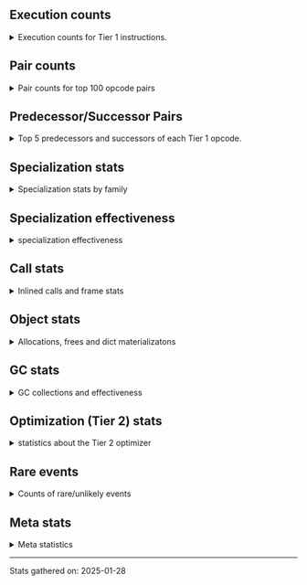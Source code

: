## Execution counts

<details>
<summary> Execution counts for Tier 1 instructions. </summary>


The "miss ratio" column shows the percentage of times the instruction
executed that it deoptimized. When this happens, the base unspecialized
instruction is not counted.

<table>
<thead>
<tr>
<th align="left">Name</th>
<th align="right">Base Count</th>
<th align="right">Head Count</th>
<th align="right">Change</th>
</tr>
</thead>
<tbody>
<tr>
<td align="left">LOAD_FAST</td>
<td align="right">180,885,532</td>
<td align="right">180,885,532</td>
<td align="right">0.0%</td>
</tr>
<tr>
<td align="left">LOAD_ATTR_INSTANCE_VALUE</td>
<td align="right">87,766,122</td>
<td align="right">87,766,122</td>
<td align="right">0.0%</td>
</tr>
<tr>
<td align="left">LOAD_CONST_IMMORTAL</td>
<td align="right">52,460,322</td>
<td align="right">52,460,322</td>
<td align="right">0.0%</td>
</tr>
<tr>
<td align="left">POP_JUMP_IF_FALSE</td>
<td align="right">51,849,291</td>
<td align="right">51,849,291</td>
<td align="right">0.0%</td>
</tr>
<tr>
<td align="left">STORE_FAST</td>
<td align="right">44,158,860</td>
<td align="right">44,158,860</td>
<td align="right">0.0%</td>
</tr>
<tr>
<td align="left">RESUME_CHECK</td>
<td align="right">23,872,048</td>
<td align="right">23,872,048</td>
<td align="right">0.0%</td>
</tr>
<tr>
<td align="left">RETURN_VALUE</td>
<td align="right">23,129,647</td>
<td align="right">23,129,647</td>
<td align="right">0.0%</td>
</tr>
<tr>
<td align="left">POP_JUMP_IF_TRUE</td>
<td align="right">16,706,969</td>
<td align="right">16,706,969</td>
<td align="right">0.0%</td>
</tr>
<tr>
<td align="left">BINARY_SUBSCR_DICT</td>
<td align="right">15,899,615</td>
<td align="right">15,899,615</td>
<td align="right">0.0%</td>
</tr>
<tr>
<td align="left">COMPARE_OP_INT</td>
<td align="right">14,811,018</td>
<td align="right">14,811,018</td>
<td align="right">0.0%</td>
</tr>
<tr>
<td align="left">LOAD_GLOBAL_MODULE</td>
<td align="right">14,215,085</td>
<td align="right">14,215,085</td>
<td align="right">0.0%</td>
</tr>
<tr>
<td align="left">TO_BOOL_BOOL</td>
<td align="right">13,839,241</td>
<td align="right">13,839,241</td>
<td align="right">0.0%</td>
</tr>
<tr>
<td align="left">STORE_ATTR_INSTANCE_VALUE</td>
<td align="right">13,571,826</td>
<td align="right">13,571,826</td>
<td align="right">0.0%</td>
</tr>
<tr>
<td align="left">LOAD_FAST_LOAD_FAST</td>
<td align="right">13,307,604</td>
<td align="right">13,307,604</td>
<td align="right">0.0%</td>
</tr>
<tr>
<td align="left">CALL_PY_EXACT_ARGS</td>
<td align="right">12,260,721</td>
<td align="right">12,260,721</td>
<td align="right">0.0%</td>
</tr>
<tr>
<td align="left">COMPARE_OP_STR</td>
<td align="right">11,508,859</td>
<td align="right">11,508,859</td>
<td align="right">0.0%</td>
</tr>
<tr>
<td align="left">LOAD_ATTR_METHOD_WITH_VALUES</td>
<td align="right">10,471,994</td>
<td align="right">10,471,994</td>
<td align="right">0.0%</td>
</tr>
<tr>
<td align="left">LOAD_ATTR_METHOD_NO_DICT</td>
<td align="right">10,466,182</td>
<td align="right">10,466,182</td>
<td align="right">0.0%</td>
</tr>
<tr>
<td align="left">JUMP_BACKWARD</td>
<td align="right">10,118,874</td>
<td align="right">10,118,874</td>
<td align="right">0.0%</td>
</tr>
<tr>
<td align="left">LOAD_SMALL_INT</td>
<td align="right">8,951,810</td>
<td align="right">8,951,810</td>
<td align="right">0.0%</td>
</tr>
<tr>
<td align="left">TO_BOOL</td>
<td align="right">7,550,517</td>
<td align="right">7,550,517</td>
<td align="right">0.0%</td>
</tr>
<tr>
<td align="left">POP_TOP</td>
<td align="right">7,378,580</td>
<td align="right">7,378,580</td>
<td align="right">0.0%</td>
</tr>
<tr>
<td align="left">TO_BOOL_LIST</td>
<td align="right">6,887,951</td>
<td align="right">6,887,951</td>
<td align="right">0.0%</td>
</tr>
<tr>
<td align="left">LOAD_GLOBAL_BUILTIN</td>
<td align="right">6,710,564</td>
<td align="right">6,710,564</td>
<td align="right">0.0%</td>
</tr>
<tr>
<td align="left">JUMP_FORWARD</td>
<td align="right">6,630,484</td>
<td align="right">6,630,484</td>
<td align="right">0.0%</td>
</tr>
<tr>
<td align="left">LOAD_ATTR_SLOT</td>
<td align="right">6,188,075</td>
<td align="right">6,188,075</td>
<td align="right">0.0%</td>
</tr>
<tr>
<td align="left">EXTENDED_ARG</td>
<td align="right">6,102,952</td>
<td align="right">6,102,952</td>
<td align="right">0.0%</td>
</tr>
<tr>
<td align="left">CONTAINS_OP_SET</td>
<td align="right">6,043,323</td>
<td align="right">6,043,323</td>
<td align="right">0.0%</td>
</tr>
<tr>
<td align="left">BINARY_OP_ADD_INT</td>
<td align="right">5,618,575</td>
<td align="right">5,618,575</td>
<td align="right">0.0%</td>
</tr>
<tr>
<td align="left">BINARY_SUBSCR</td>
<td align="right">5,529,054</td>
<td align="right">5,529,054</td>
<td align="right">0.0%</td>
</tr>
<tr>
<td align="left">BINARY_SUBSCR_STR_INT</td>
<td align="right">5,470,562</td>
<td align="right">5,470,562</td>
<td align="right">0.0%</td>
</tr>
<tr>
<td align="left">LOAD_ATTR</td>
<td align="right">5,131,481</td>
<td align="right">5,131,481</td>
<td align="right">0.0%</td>
</tr>
<tr>
<td align="left">CALL_BOUND_METHOD_EXACT_ARGS</td>
<td align="right">3,936,154</td>
<td align="right">3,936,154</td>
<td align="right">0.0%</td>
</tr>
<tr>
<td align="left">LOAD_ATTR_PROPERTY</td>
<td align="right">3,898,273</td>
<td align="right">3,898,273</td>
<td align="right">0.0%</td>
</tr>
<tr>
<td align="left">SWAP</td>
<td align="right">3,510,539</td>
<td align="right">3,510,539</td>
<td align="right">0.0%</td>
</tr>
<tr>
<td align="left">COPY</td>
<td align="right">3,421,115</td>
<td align="right">3,421,115</td>
<td align="right">0.0%</td>
</tr>
<tr>
<td align="left">CALL_METHOD_DESCRIPTOR_O</td>
<td align="right">3,186,109</td>
<td align="right">3,186,109</td>
<td align="right">0.0%</td>
</tr>
<tr>
<td align="left">BUILD_LIST</td>
<td align="right">2,949,490</td>
<td align="right">2,949,490</td>
<td align="right">0.0%</td>
</tr>
<tr>
<td align="left">CALL_LEN</td>
<td align="right">2,943,635</td>
<td align="right">2,943,635</td>
<td align="right">0.0%</td>
</tr>
<tr>
<td align="left">BINARY_OP_ADD_UNICODE</td>
<td align="right">2,763,640</td>
<td align="right">2,763,640</td>
<td align="right">0.0%</td>
</tr>
<tr>
<td align="left">COMPARE_OP</td>
<td align="right">2,411,413</td>
<td align="right">2,411,413</td>
<td align="right">0.0%</td>
</tr>
<tr>
<td align="left">POP_JUMP_IF_NOT_NONE</td>
<td align="right">2,392,073</td>
<td align="right">2,392,073</td>
<td align="right">0.0%</td>
</tr>
<tr>
<td align="left">TO_BOOL_ALWAYS_TRUE</td>
<td align="right">2,330,853</td>
<td align="right">2,330,853</td>
<td align="right">0.0%</td>
</tr>
<tr>
<td align="left">STORE_SUBSCR_DICT</td>
<td align="right">2,277,234</td>
<td align="right">2,277,234</td>
<td align="right">0.0%</td>
</tr>
<tr>
<td align="left">POP_JUMP_IF_NONE</td>
<td align="right">2,205,743</td>
<td align="right">2,205,743</td>
<td align="right">0.0%</td>
</tr>
<tr>
<td align="left">LOAD_CONST_MORTAL</td>
<td align="right">2,084,889</td>
<td align="right">2,084,889</td>
<td align="right">0.0%</td>
</tr>
<tr>
<td align="left">FOR_ITER</td>
<td align="right">1,850,438</td>
<td align="right">1,850,438</td>
<td align="right">0.0%</td>
</tr>
<tr>
<td align="left">GET_ITER</td>
<td align="right">1,795,301</td>
<td align="right">1,795,301</td>
<td align="right">0.0%</td>
</tr>
<tr>
<td align="left">CALL_LIST_APPEND</td>
<td align="right">1,794,478</td>
<td align="right">1,794,478</td>
<td align="right">0.0%</td>
</tr>
<tr>
<td align="left">NOP</td>
<td align="right">1,766,369</td>
<td align="right">1,766,369</td>
<td align="right">0.0%</td>
</tr>
<tr>
<td align="left">BUILD_TUPLE</td>
<td align="right">1,733,290</td>
<td align="right">1,733,290</td>
<td align="right">0.0%</td>
</tr>
<tr>
<td align="left">CALL_METHOD_DESCRIPTOR_FAST</td>
<td align="right">1,718,977</td>
<td align="right">1,718,977</td>
<td align="right">0.0%</td>
</tr>
<tr>
<td align="left">IS_OP</td>
<td align="right">1,689,564</td>
<td align="right">1,689,564</td>
<td align="right">0.0%</td>
</tr>
<tr>
<td align="left">CALL_METHOD_DESCRIPTOR_NOARGS</td>
<td align="right">1,686,754</td>
<td align="right">1,686,754</td>
<td align="right">0.0%</td>
</tr>
<tr>
<td align="left">CALL_PY_GENERAL</td>
<td align="right">1,618,852</td>
<td align="right">1,618,852</td>
<td align="right">0.0%</td>
</tr>
<tr>
<td align="left">CALL_NON_PY_GENERAL</td>
<td align="right">1,602,937</td>
<td align="right">1,602,937</td>
<td align="right">0.0%</td>
</tr>
<tr>
<td align="left">CALL_ISINSTANCE</td>
<td align="right">1,576,214</td>
<td align="right">1,576,214</td>
<td align="right">0.0%</td>
</tr>
<tr>
<td align="left">BUILD_MAP</td>
<td align="right">1,208,075</td>
<td align="right">1,208,075</td>
<td align="right">0.0%</td>
</tr>
<tr>
<td align="left">CALL_BUILTIN_CLASS</td>
<td align="right">1,174,013</td>
<td align="right">1,174,013</td>
<td align="right">0.0%</td>
</tr>
<tr>
<td align="left">FOR_ITER_LIST</td>
<td align="right">1,166,579</td>
<td align="right">1,166,579</td>
<td align="right">0.0%</td>
</tr>
<tr>
<td align="left">STORE_ATTR</td>
<td align="right">1,142,870</td>
<td align="right">1,142,870</td>
<td align="right">0.0%</td>
</tr>
<tr>
<td align="left">LOAD_FAST_CHECK</td>
<td align="right">1,101,357</td>
<td align="right">1,101,357</td>
<td align="right">0.0%</td>
</tr>
<tr>
<td align="left">FOR_ITER_GEN</td>
<td align="right">1,098,168</td>
<td align="right">1,098,168</td>
<td align="right">0.0%</td>
</tr>
<tr>
<td align="left">YIELD_VALUE</td>
<td align="right">1,098,046</td>
<td align="right">1,098,046</td>
<td align="right">0.0%</td>
</tr>
<tr>
<td align="left">BINARY_SLICE</td>
<td align="right">992,488</td>
<td align="right">992,488</td>
<td align="right">0.0%</td>
</tr>
<tr>
<td align="left">POP_ITER</td>
<td align="right">963,586</td>
<td align="right">963,586</td>
<td align="right">0.0%</td>
</tr>
<tr>
<td align="left">BINARY_OP</td>
<td align="right">920,492</td>
<td align="right">920,492</td>
<td align="right">0.0%</td>
</tr>
<tr>
<td align="left">CONTAINS_OP</td>
<td align="right">910,605</td>
<td align="right">910,605</td>
<td align="right">0.0%</td>
</tr>
<tr>
<td align="left">STORE_FAST_STORE_FAST</td>
<td align="right">744,420</td>
<td align="right">744,420</td>
<td align="right">0.0%</td>
</tr>
<tr>
<td align="left">UNPACK_SEQUENCE_TWO_TUPLE</td>
<td align="right">742,113</td>
<td align="right">742,113</td>
<td align="right">0.0%</td>
</tr>
<tr>
<td align="left">BINARY_SUBSCR_LIST_INT</td>
<td align="right">735,097</td>
<td align="right">735,097</td>
<td align="right">0.0%</td>
</tr>
<tr>
<td align="left">STORE_SUBSCR_LIST_INT</td>
<td align="right">711,495</td>
<td align="right">711,495</td>
<td align="right">0.0%</td>
</tr>
<tr>
<td align="left">CONTAINS_OP_DICT</td>
<td align="right">711,479</td>
<td align="right">711,479</td>
<td align="right">0.0%</td>
</tr>
<tr>
<td align="left">FORMAT_SIMPLE</td>
<td align="right">707,648</td>
<td align="right">707,648</td>
<td align="right">0.0%</td>
</tr>
<tr>
<td align="left">CONVERT_VALUE</td>
<td align="right">707,644</td>
<td align="right">707,644</td>
<td align="right">0.0%</td>
</tr>
<tr>
<td align="left">PUSH_NULL</td>
<td align="right">702,372</td>
<td align="right">702,372</td>
<td align="right">0.0%</td>
</tr>
<tr>
<td align="left">CALL_BUILTIN_FAST</td>
<td align="right">504,097</td>
<td align="right">504,097</td>
<td align="right">0.0%</td>
</tr>
<tr>
<td align="left">BINARY_OP_SUBTRACT_INT</td>
<td align="right">419,088</td>
<td align="right">419,088</td>
<td align="right">0.0%</td>
</tr>
<tr>
<td align="left">TO_BOOL_INT</td>
<td align="right">405,912</td>
<td align="right">405,912</td>
<td align="right">0.0%</td>
</tr>
<tr>
<td align="left">INTERPRETER_EXIT</td>
<td align="right">399,380</td>
<td align="right">399,380</td>
<td align="right">0.0%</td>
</tr>
<tr>
<td align="left">CALL_KW_PY</td>
<td align="right">396,370</td>
<td align="right">396,370</td>
<td align="right">0.0%</td>
</tr>
<tr>
<td align="left">TO_BOOL_NONE</td>
<td align="right">380,975</td>
<td align="right">380,975</td>
<td align="right">0.0%</td>
</tr>
<tr>
<td align="left">CALL_ALLOC_AND_ENTER_INIT</td>
<td align="right">358,257</td>
<td align="right">358,257</td>
<td align="right">0.0%</td>
</tr>
<tr>
<td align="left">LOAD_ATTR_MODULE</td>
<td align="right">357,243</td>
<td align="right">357,243</td>
<td align="right">0.0%</td>
</tr>
<tr>
<td align="left">LOAD_DEREF</td>
<td align="right">355,985</td>
<td align="right">355,985</td>
<td align="right">0.0%</td>
</tr>
<tr>
<td align="left">COPY_FREE_VARS</td>
<td align="right">355,952</td>
<td align="right">355,952</td>
<td align="right">0.0%</td>
</tr>
<tr>
<td align="left">EXIT_INIT_CHECK</td>
<td align="right">355,444</td>
<td align="right">355,444</td>
<td align="right">0.0%</td>
</tr>
<tr>
<td align="left">BUILD_STRING</td>
<td align="right">353,824</td>
<td align="right">353,824</td>
<td align="right">0.0%</td>
</tr>
<tr>
<td align="left">LOAD_ATTR_CLASS</td>
<td align="right">141,125</td>
<td align="right">141,125</td>
<td align="right">0.0%</td>
</tr>
<tr>
<td align="left">FOR_ITER_RANGE</td>
<td align="right">127,279</td>
<td align="right">127,279</td>
<td align="right">0.0%</td>
</tr>
<tr>
<td align="left">STORE_SUBSCR</td>
<td align="right">124,277</td>
<td align="right">124,277</td>
<td align="right">0.0%</td>
</tr>
<tr>
<td align="left">TO_BOOL_STR</td>
<td align="right">33,747</td>
<td align="right">33,747</td>
<td align="right">0.0%</td>
</tr>
<tr>
<td align="left">STORE_ATTR_SLOT</td>
<td align="right">12,308</td>
<td align="right">12,308</td>
<td align="right">0.0%</td>
</tr>
<tr>
<td align="left">BINARY_SUBSCR_GETITEM</td>
<td align="right">12,281</td>
<td align="right">12,281</td>
<td align="right">0.0%</td>
</tr>
<tr>
<td align="left">STORE_FAST_LOAD_FAST</td>
<td align="right">10,988</td>
<td align="right">10,988</td>
<td align="right">0.0%</td>
</tr>
<tr>
<td align="left">LOAD_ATTR_METHOD_LAZY_DICT</td>
<td align="right">9,390</td>
<td align="right">9,390</td>
<td align="right">0.0%</td>
</tr>
<tr>
<td align="left">CALL_BUILTIN_FAST_WITH_KEYWORDS</td>
<td align="right">7,973</td>
<td align="right">7,973</td>
<td align="right">0.0%</td>
</tr>
<tr>
<td align="left">BINARY_OP_EXTEND</td>
<td align="right">6,475</td>
<td align="right">6,475</td>
<td align="right">0.0%</td>
</tr>
<tr>
<td align="left">CALL_METHOD_DESCRIPTOR_FAST_WITH_KEYWORDS</td>
<td align="right">6,232</td>
<td align="right">6,232</td>
<td align="right">0.0%</td>
</tr>
<tr>
<td align="left">FOR_ITER_TUPLE</td>
<td align="right">5,400</td>
<td align="right">5,400</td>
<td align="right">0.0%</td>
</tr>
<tr>
<td align="left">BINARY_SUBSCR_TUPLE_INT</td>
<td align="right">4,608</td>
<td align="right">4,608</td>
<td align="right">0.0%</td>
</tr>
<tr>
<td align="left">UNPACK_SEQUENCE_LIST</td>
<td align="right">4,190</td>
<td align="right">4,190</td>
<td align="right">0.0%</td>
</tr>
<tr>
<td align="left">CALL_BUILTIN_O</td>
<td align="right">3,637</td>
<td align="right">3,637</td>
<td align="right">0.0%</td>
</tr>
<tr>
<td align="left">BINARY_OP_INPLACE_ADD_UNICODE</td>
<td align="right">3,589</td>
<td align="right">3,589</td>
<td align="right">0.0%</td>
</tr>
<tr>
<td align="left">MAP_ADD</td>
<td align="right">2,938</td>
<td align="right">2,938</td>
<td align="right">0.0%</td>
</tr>
<tr>
<td align="left">LOAD_ATTR_NONDESCRIPTOR_WITH_VALUES</td>
<td align="right">1,904</td>
<td align="right">1,904</td>
<td align="right">0.0%</td>
</tr>
<tr>
<td align="left">LOAD_CONST</td>
<td align="right">1,349</td>
<td align="right">1,349</td>
<td align="right">0.0%</td>
</tr>
<tr>
<td align="left">CALL</td>
<td align="right">1,134</td>
<td align="right">1,134</td>
<td align="right">0.0%</td>
</tr>
<tr>
<td align="left">CALL_FUNCTION_EX</td>
<td align="right">1,091</td>
<td align="right">1,091</td>
<td align="right">0.0%</td>
</tr>
<tr>
<td align="left">DICT_MERGE</td>
<td align="right">1,026</td>
<td align="right">1,026</td>
<td align="right">0.0%</td>
</tr>
<tr>
<td align="left">LIST_APPEND</td>
<td align="right">984</td>
<td align="right">984</td>
<td align="right">0.0%</td>
</tr>
<tr>
<td align="left">STORE_NAME</td>
<td align="right">583</td>
<td align="right">583</td>
<td align="right">0.0%</td>
</tr>
<tr>
<td align="left">LOAD_GLOBAL</td>
<td align="right">574</td>
<td align="right">574</td>
<td align="right">0.0%</td>
</tr>
<tr>
<td align="left">MAKE_FUNCTION</td>
<td align="right">419</td>
<td align="right">419</td>
<td align="right">0.0%</td>
</tr>
<tr>
<td align="left">CALL_TUPLE_1</td>
<td align="right">393</td>
<td align="right">393</td>
<td align="right">0.0%</td>
</tr>
<tr>
<td align="left">LOAD_NAME</td>
<td align="right">326</td>
<td align="right">326</td>
<td align="right">0.0%</td>
</tr>
<tr>
<td align="left">LOAD_FAST_AND_CLEAR</td>
<td align="right">281</td>
<td align="right">281</td>
<td align="right">0.0%</td>
</tr>
<tr>
<td align="left">LOAD_SUPER_ATTR_ATTR</td>
<td align="right">252</td>
<td align="right">252</td>
<td align="right">0.0%</td>
</tr>
<tr>
<td align="left">RESUME</td>
<td align="right">218</td>
<td align="right">218</td>
<td align="right">0.0%</td>
</tr>
<tr>
<td align="left">CALL_TYPE_1</td>
<td align="right">167</td>
<td align="right">167</td>
<td align="right">0.0%</td>
</tr>
<tr>
<td align="left">IMPORT_FROM</td>
<td align="right">141</td>
<td align="right">141</td>
<td align="right">0.0%</td>
</tr>
<tr>
<td align="left">IMPORT_NAME</td>
<td align="right">140</td>
<td align="right">140</td>
<td align="right">0.0%</td>
</tr>
<tr>
<td align="left">RETURN_GENERATOR</td>
<td align="right">131</td>
<td align="right">131</td>
<td align="right">0.0%</td>
</tr>
<tr>
<td align="left">LIST_EXTEND</td>
<td align="right">131</td>
<td align="right">131</td>
<td align="right">0.0%</td>
</tr>
<tr>
<td align="left">CALL_INTRINSIC_1</td>
<td align="right">130</td>
<td align="right">130</td>
<td align="right">0.0%</td>
</tr>
<tr>
<td align="left">LOAD_SUPER_ATTR_METHOD</td>
<td align="right">130</td>
<td align="right">130</td>
<td align="right">0.0%</td>
</tr>
<tr>
<td align="left">CALL_KW_NON_PY</td>
<td align="right">128</td>
<td align="right">128</td>
<td align="right">0.0%</td>
</tr>
<tr>
<td align="left">END_FOR</td>
<td align="right">127</td>
<td align="right">127</td>
<td align="right">0.0%</td>
</tr>
<tr>
<td align="left">MAKE_CELL</td>
<td align="right">120</td>
<td align="right">120</td>
<td align="right">0.0%</td>
</tr>
<tr>
<td align="left">SET_FUNCTION_ATTRIBUTE</td>
<td align="right">110</td>
<td align="right">110</td>
<td align="right">0.0%</td>
</tr>
<tr>
<td align="left">STORE_DEREF</td>
<td align="right">109</td>
<td align="right">109</td>
<td align="right">0.0%</td>
</tr>
<tr>
<td align="left">BINARY_OP_SUBTRACT_FLOAT</td>
<td align="right">63</td>
<td align="right">63</td>
<td align="right">0.0%</td>
</tr>
<tr>
<td align="left">LOAD_LOCALS</td>
<td align="right">48</td>
<td align="right">48</td>
<td align="right">0.0%</td>
</tr>
<tr>
<td align="left">UNPACK_SEQUENCE</td>
<td align="right">42</td>
<td align="right">42</td>
<td align="right">0.0%</td>
</tr>
<tr>
<td align="left">CHECK_EXC_MATCH</td>
<td align="right">41</td>
<td align="right">41</td>
<td align="right">0.0%</td>
</tr>
<tr>
<td align="left">POP_EXCEPT</td>
<td align="right">41</td>
<td align="right">41</td>
<td align="right">0.0%</td>
</tr>
<tr>
<td align="left">PUSH_EXC_INFO</td>
<td align="right">41</td>
<td align="right">41</td>
<td align="right">0.0%</td>
</tr>
<tr>
<td align="left">LOAD_ATTR_CLASS_WITH_METACLASS_CHECK</td>
<td align="right">39</td>
<td align="right">39</td>
<td align="right">0.0%</td>
</tr>
<tr>
<td align="left">LOAD_SPECIAL</td>
<td align="right">36</td>
<td align="right">36</td>
<td align="right">0.0%</td>
</tr>
<tr>
<td align="left">UNPACK_SEQUENCE_TUPLE</td>
<td align="right">33</td>
<td align="right">33</td>
<td align="right">0.0%</td>
</tr>
<tr>
<td align="left">LOAD_BUILD_CLASS</td>
<td align="right">32</td>
<td align="right">32</td>
<td align="right">0.0%</td>
</tr>
<tr>
<td align="left">UNARY_NOT</td>
<td align="right">31</td>
<td align="right">31</td>
<td align="right">0.0%</td>
</tr>
<tr>
<td align="left">BINARY_OP_MULTIPLY_INT</td>
<td align="right">30</td>
<td align="right">30</td>
<td align="right">0.0%</td>
</tr>
<tr>
<td align="left">CALL_KW</td>
<td align="right">20</td>
<td align="right">20</td>
<td align="right">0.0%</td>
</tr>
<tr>
<td align="left">LOAD_FROM_DICT_OR_DEREF</td>
<td align="right">16</td>
<td align="right">16</td>
<td align="right">0.0%</td>
</tr>
<tr>
<td align="left">JUMP_BACKWARD_NO_INTERRUPT</td>
<td align="right">10</td>
<td align="right">10</td>
<td align="right">0.0%</td>
</tr>
<tr>
<td align="left">UNARY_NEGATIVE</td>
<td align="right">9</td>
<td align="right">9</td>
<td align="right">0.0%</td>
</tr>
<tr>
<td align="left">UNARY_INVERT</td>
<td align="right">8</td>
<td align="right">8</td>
<td align="right">0.0%</td>
</tr>
<tr>
<td align="left">LOAD_SUPER_ATTR</td>
<td align="right">6</td>
<td align="right">6</td>
<td align="right">0.0%</td>
</tr>
<tr>
<td align="left">CALL_STR_1</td>
<td align="right">6</td>
<td align="right">6</td>
<td align="right">0.0%</td>
</tr>
<tr>
<td align="left">DELETE_SUBSCR</td>
<td align="right">2</td>
<td align="right">2</td>
<td align="right">0.0%</td>
</tr>
<tr>
<td align="left">COMPARE_OP_FLOAT</td>
<td align="right">2</td>
<td align="right">2</td>
<td align="right">0.0%</td>
</tr>
<tr>
<td align="left">DICT_UPDATE</td>
<td align="right">1</td>
<td align="right">1</td>
<td align="right">0.0%</td>
</tr>
</tbody>
</table>


</details>

## Pair counts

<details>
<summary> Pair counts for top 100 opcode pairs </summary>


Pairs of specialized operations that deoptimize and are then followed by
the corresponding unspecialized instruction are not counted as pairs.

Not included in comparative output.


</details>

## Predecessor/Successor Pairs

<details>
<summary> Top 5 predecessors and successors of each Tier 1 opcode. </summary>


This does not include the unspecialized instructions that occur after a
specialized instruction deoptimizes.

Not included in comparative output.


</details>

## Specialization stats

<details>
<summary> Specialization stats by family </summary>

### BINARY_OP

<details>
<summary> specialization stats for BINARY_OP family </summary>

<table>
<thead>
<tr>
<th align="left">Kind</th>
<th align="right">Base Count</th>
<th align="right">Base Ratio</th>
<th align="right">Head Count</th>
<th align="right">Head Ratio</th>
<th align="right">Change</th>
</tr>
</thead>
<tbody>
<tr>
<td align="left">
deferred
<details>
<summary>ⓘ</summary>

Lists the number of "deferred" (i.e. not specialized) instructions executed.
</details>
</td>
<td align="right">920,041</td>
<td align="right">9.5%</td>
<td align="right">920,041</td>
<td align="right">9.5%</td>
<td align="right">0.0%</td>
</tr>
<tr>
<td align="left">
hit
<details>
<summary>ⓘ</summary>

Specialized instructions that complete.
</details>
</td>
<td align="right">8,811,460</td>
<td align="right">90.5%</td>
<td align="right">8,811,460</td>
<td align="right">90.5%</td>
<td align="right">0.0%</td>
</tr>
</tbody>
</table>

<table>
<thead>
<tr>
<th align="left">Success</th>
<th align="right">Base Count</th>
<th align="right">Base Ratio</th>
<th align="right">Head Count</th>
<th align="right">Head Ratio</th>
<th align="right">Change</th>
</tr>
</thead>
<tbody>
<tr>
<td align="left">Success</td>
<td align="right">71</td>
<td align="right">15.7%</td>
<td align="right">71</td>
<td align="right">15.7%</td>
<td align="right">0.0%</td>
</tr>
<tr>
<td align="left">Failure</td>
<td align="right">380</td>
<td align="right">84.3%</td>
<td align="right">380</td>
<td align="right">84.3%</td>
<td align="right">0.0%</td>
</tr>
</tbody>
</table>

<table>
<thead>
<tr>
<th align="left">Failure kind</th>
<th align="right">Base Count</th>
<th align="right">Base Ratio</th>
<th align="right">Head Count</th>
<th align="right">Head Ratio</th>
<th align="right">Change</th>
</tr>
</thead>
<tbody>
<tr>
<td align="left">xor</td>
<td align="right">242</td>
<td align="right">63.7%</td>
<td align="right">242</td>
<td align="right">63.7%</td>
<td align="right">0.0%</td>
</tr>
<tr>
<td align="left">remainder</td>
<td align="right">52</td>
<td align="right">13.7%</td>
<td align="right">52</td>
<td align="right">13.7%</td>
<td align="right">0.0%</td>
</tr>
<tr>
<td align="left">add other</td>
<td align="right">48</td>
<td align="right">12.6%</td>
<td align="right">48</td>
<td align="right">12.6%</td>
<td align="right">0.0%</td>
</tr>
<tr>
<td align="left">or</td>
<td align="right">25</td>
<td align="right">6.6%</td>
<td align="right">25</td>
<td align="right">6.6%</td>
<td align="right">0.0%</td>
</tr>
<tr>
<td align="left">add different types</td>
<td align="right">4</td>
<td align="right">1.1%</td>
<td align="right">4</td>
<td align="right">1.1%</td>
<td align="right">0.0%</td>
</tr>
<tr>
<td align="left">and int</td>
<td align="right">4</td>
<td align="right">1.1%</td>
<td align="right">4</td>
<td align="right">1.1%</td>
<td align="right">0.0%</td>
</tr>
<tr>
<td align="left">floor divide</td>
<td align="right">4</td>
<td align="right">1.1%</td>
<td align="right">4</td>
<td align="right">1.1%</td>
<td align="right">0.0%</td>
</tr>
<tr>
<td align="left">multiply different types</td>
<td align="right">1</td>
<td align="right">0.3%</td>
<td align="right">1</td>
<td align="right">0.3%</td>
<td align="right">0.0%</td>
</tr>
</tbody>
</table>


</details>

### BINARY_SLICE

<details>
<summary> specialization stats for BINARY_SLICE family </summary>

<table>
<thead>
<tr>
<th align="left">Kind</th>
<th align="right">Base Count</th>
<th align="right">Base Ratio</th>
<th align="right">Head Count</th>
<th align="right">Head Ratio</th>
<th align="right">Change</th>
</tr>
</thead>
<tbody>
<tr>
<td align="left">
deferred
<details>
<summary>ⓘ</summary>

Lists the number of "deferred" (i.e. not specialized) instructions executed.
</details>
</td>
<td align="right">992,488</td>
<td align="right">100.0%</td>
<td align="right">992,488</td>
<td align="right">100.0%</td>
<td align="right">0.0%</td>
</tr>
</tbody>
</table>


</details>

### BINARY_SUBSCR

<details>
<summary> specialization stats for BINARY_SUBSCR family </summary>

<table>
<thead>
<tr>
<th align="left">Kind</th>
<th align="right">Base Count</th>
<th align="right">Base Ratio</th>
<th align="right">Head Count</th>
<th align="right">Head Ratio</th>
<th align="right">Change</th>
</tr>
</thead>
<tbody>
<tr>
<td align="left">
deferred
<details>
<summary>ⓘ</summary>

Lists the number of "deferred" (i.e. not specialized) instructions executed.
</details>
</td>
<td align="right">5,526,373</td>
<td align="right">20.0%</td>
<td align="right">5,526,373</td>
<td align="right">20.0%</td>
<td align="right">0.0%</td>
</tr>
<tr>
<td align="left">
hit
<details>
<summary>ⓘ</summary>

Specialized instructions that complete.
</details>
</td>
<td align="right">22,120,331</td>
<td align="right">80.0%</td>
<td align="right">22,120,331</td>
<td align="right">80.0%</td>
<td align="right">0.0%</td>
</tr>
<tr>
<td align="left">
miss
<details>
<summary>ⓘ</summary>

Specialized instructions that deopt.
</details>
</td>
<td align="right">1,832</td>
<td align="right">0.0%</td>
<td align="right">1,832</td>
<td align="right">0.0%</td>
<td align="right">0.0%</td>
</tr>
</tbody>
</table>

<table>
<thead>
<tr>
<th align="left">Success</th>
<th align="right">Base Count</th>
<th align="right">Base Ratio</th>
<th align="right">Head Count</th>
<th align="right">Head Ratio</th>
<th align="right">Change</th>
</tr>
</thead>
<tbody>
<tr>
<td align="left">Success</td>
<td align="right">233</td>
<td align="right">8.6%</td>
<td align="right">233</td>
<td align="right">8.6%</td>
<td align="right">0.0%</td>
</tr>
<tr>
<td align="left">Failure</td>
<td align="right">2,478</td>
<td align="right">91.4%</td>
<td align="right">2,478</td>
<td align="right">91.4%</td>
<td align="right">0.0%</td>
</tr>
</tbody>
</table>

<table>
<thead>
<tr>
<th align="left">Failure kind</th>
<th align="right">Base Count</th>
<th align="right">Base Ratio</th>
<th align="right">Head Count</th>
<th align="right">Head Ratio</th>
<th align="right">Change</th>
</tr>
</thead>
<tbody>
<tr>
<td align="left">out of range</td>
<td align="right">1,727</td>
<td align="right">69.7%</td>
<td align="right">1,727</td>
<td align="right">69.7%</td>
<td align="right">0.0%</td>
</tr>
<tr>
<td align="left">buffer int</td>
<td align="right">334</td>
<td align="right">13.5%</td>
<td align="right">334</td>
<td align="right">13.5%</td>
<td align="right">0.0%</td>
</tr>
<tr>
<td align="left">buffer slice</td>
<td align="right">219</td>
<td align="right">8.8%</td>
<td align="right">219</td>
<td align="right">8.8%</td>
<td align="right">0.0%</td>
</tr>
<tr>
<td align="left">list slice</td>
<td align="right">192</td>
<td align="right">7.7%</td>
<td align="right">192</td>
<td align="right">7.7%</td>
<td align="right">0.0%</td>
</tr>
<tr>
<td align="left">string slice</td>
<td align="right">6</td>
<td align="right">0.2%</td>
<td align="right">6</td>
<td align="right">0.2%</td>
<td align="right">0.0%</td>
</tr>
</tbody>
</table>


</details>

### CALL

<details>
<summary> specialization stats for CALL family </summary>

<table>
<thead>
<tr>
<th align="left">Kind</th>
<th align="right">Base Count</th>
<th align="right">Base Ratio</th>
<th align="right">Head Count</th>
<th align="right">Head Ratio</th>
<th align="right">Change</th>
</tr>
</thead>
<tbody>
<tr>
<td align="left">
deferred
<details>
<summary>ⓘ</summary>

Lists the number of "deferred" (i.e. not specialized) instructions executed.
</details>
</td>
<td align="right">497</td>
<td align="right">0.0%</td>
<td align="right">497</td>
<td align="right">0.0%</td>
<td align="right">0.0%</td>
</tr>
<tr>
<td align="left">
hit
<details>
<summary>ⓘ</summary>

Specialized instructions that complete.
</details>
</td>
<td align="right">29,308,554</td>
<td align="right">83.5%</td>
<td align="right">29,308,554</td>
<td align="right">83.5%</td>
<td align="right">0.0%</td>
</tr>
<tr>
<td align="left">
miss
<details>
<summary>ⓘ</summary>

Specialized instructions that deopt.
</details>
</td>
<td align="right">5,785,417</td>
<td align="right">16.5%</td>
<td align="right">5,785,417</td>
<td align="right">16.5%</td>
<td align="right">0.0%</td>
</tr>
</tbody>
</table>

<table>
<thead>
<tr>
<th align="left">Success</th>
<th align="right">Base Count</th>
<th align="right">Base Ratio</th>
<th align="right">Head Count</th>
<th align="right">Head Ratio</th>
<th align="right">Change</th>
</tr>
</thead>
<tbody>
<tr>
<td align="left">Success</td>
<td align="right">109,791</td>
<td align="right">100.0%</td>
<td align="right">109,791</td>
<td align="right">100.0%</td>
<td align="right">0.0%</td>
</tr>
<tr>
<td align="left">Failure</td>
<td align="right">0</td>
<td align="right">0.0%</td>
<td align="right">0</td>
<td align="right">0.0%</td>
<td align="right"></td>
</tr>
</tbody>
</table>


</details>

### CALL_KW

<details>
<summary> specialization stats for CALL_KW family </summary>

<table>
<thead>
<tr>
<th align="left">Kind</th>
<th align="right">Base Count</th>
<th align="right">Base Ratio</th>
<th align="right">Head Count</th>
<th align="right">Head Ratio</th>
<th align="right">Change</th>
</tr>
</thead>
<tbody>
<tr>
<td align="left">
deferred
<details>
<summary>ⓘ</summary>

Lists the number of "deferred" (i.e. not specialized) instructions executed.
</details>
</td>
<td align="right">10</td>
<td align="right">50.0%</td>
<td align="right">10</td>
<td align="right">50.0%</td>
<td align="right">0.0%</td>
</tr>
</tbody>
</table>

<table>
<thead>
<tr>
<th align="left">Success</th>
<th align="right">Base Count</th>
<th align="right">Base Ratio</th>
<th align="right">Head Count</th>
<th align="right">Head Ratio</th>
<th align="right">Change</th>
</tr>
</thead>
<tbody>
<tr>
<td align="left">Success</td>
<td align="right">10</td>
<td align="right">100.0%</td>
<td align="right">10</td>
<td align="right">100.0%</td>
<td align="right">0.0%</td>
</tr>
<tr>
<td align="left">Failure</td>
<td align="right">0</td>
<td align="right">0.0%</td>
<td align="right">0</td>
<td align="right">0.0%</td>
<td align="right"></td>
</tr>
</tbody>
</table>


</details>

### COMPARE_OP

<details>
<summary> specialization stats for COMPARE_OP family </summary>

<table>
<thead>
<tr>
<th align="left">Kind</th>
<th align="right">Base Count</th>
<th align="right">Base Ratio</th>
<th align="right">Head Count</th>
<th align="right">Head Ratio</th>
<th align="right">Change</th>
</tr>
</thead>
<tbody>
<tr>
<td align="left">
deferred
<details>
<summary>ⓘ</summary>

Lists the number of "deferred" (i.e. not specialized) instructions executed.
</details>
</td>
<td align="right">2,409,741</td>
<td align="right">8.4%</td>
<td align="right">2,409,741</td>
<td align="right">8.4%</td>
<td align="right">0.0%</td>
</tr>
<tr>
<td align="left">
hit
<details>
<summary>ⓘ</summary>

Specialized instructions that complete.
</details>
</td>
<td align="right">26,304,783</td>
<td align="right">91.6%</td>
<td align="right">26,304,783</td>
<td align="right">91.6%</td>
<td align="right">0.0%</td>
</tr>
<tr>
<td align="left">
miss
<details>
<summary>ⓘ</summary>

Specialized instructions that deopt.
</details>
</td>
<td align="right">15,096</td>
<td align="right">0.1%</td>
<td align="right">15,096</td>
<td align="right">0.1%</td>
<td align="right">0.0%</td>
</tr>
</tbody>
</table>

<table>
<thead>
<tr>
<th align="left">Success</th>
<th align="right">Base Count</th>
<th align="right">Base Ratio</th>
<th align="right">Head Count</th>
<th align="right">Head Ratio</th>
<th align="right">Change</th>
</tr>
</thead>
<tbody>
<tr>
<td align="left">Success</td>
<td align="right">423</td>
<td align="right">21.7%</td>
<td align="right">423</td>
<td align="right">21.7%</td>
<td align="right">0.0%</td>
</tr>
<tr>
<td align="left">Failure</td>
<td align="right">1,525</td>
<td align="right">78.3%</td>
<td align="right">1,525</td>
<td align="right">78.3%</td>
<td align="right">0.0%</td>
</tr>
</tbody>
</table>

<table>
<thead>
<tr>
<th align="left">Failure kind</th>
<th align="right">Base Count</th>
<th align="right">Base Ratio</th>
<th align="right">Head Count</th>
<th align="right">Head Ratio</th>
<th align="right">Change</th>
</tr>
</thead>
<tbody>
<tr>
<td align="left">different types</td>
<td align="right">676</td>
<td align="right">44.3%</td>
<td align="right">676</td>
<td align="right">44.3%</td>
<td align="right">0.0%</td>
</tr>
<tr>
<td align="left">tuple</td>
<td align="right">376</td>
<td align="right">24.7%</td>
<td align="right">376</td>
<td align="right">24.7%</td>
<td align="right">0.0%</td>
</tr>
<tr>
<td align="left">bytes</td>
<td align="right">200</td>
<td align="right">13.1%</td>
<td align="right">200</td>
<td align="right">13.1%</td>
<td align="right">0.0%</td>
</tr>
<tr>
<td align="left">baseobject</td>
<td align="right">175</td>
<td align="right">11.5%</td>
<td align="right">175</td>
<td align="right">11.5%</td>
<td align="right">0.0%</td>
</tr>
<tr>
<td align="left">long float</td>
<td align="right">92</td>
<td align="right">6.0%</td>
<td align="right">92</td>
<td align="right">6.0%</td>
<td align="right">0.0%</td>
</tr>
<tr>
<td align="left">other</td>
<td align="right">6</td>
<td align="right">0.4%</td>
<td align="right">6</td>
<td align="right">0.4%</td>
<td align="right">0.0%</td>
</tr>
</tbody>
</table>


</details>

### CONTAINS_OP

<details>
<summary> specialization stats for CONTAINS_OP family </summary>

<table>
<thead>
<tr>
<th align="left">Kind</th>
<th align="right">Base Count</th>
<th align="right">Base Ratio</th>
<th align="right">Head Count</th>
<th align="right">Head Ratio</th>
<th align="right">Change</th>
</tr>
</thead>
<tbody>
<tr>
<td align="left">
deferred
<details>
<summary>ⓘ</summary>

Lists the number of "deferred" (i.e. not specialized) instructions executed.
</details>
</td>
<td align="right">909,743</td>
<td align="right">11.9%</td>
<td align="right">909,743</td>
<td align="right">11.9%</td>
<td align="right">0.0%</td>
</tr>
<tr>
<td align="left">
hit
<details>
<summary>ⓘ</summary>

Specialized instructions that complete.
</details>
</td>
<td align="right">6,754,802</td>
<td align="right">88.1%</td>
<td align="right">6,754,802</td>
<td align="right">88.1%</td>
<td align="right">0.0%</td>
</tr>
</tbody>
</table>

<table>
<thead>
<tr>
<th align="left">Success</th>
<th align="right">Base Count</th>
<th align="right">Base Ratio</th>
<th align="right">Head Count</th>
<th align="right">Head Ratio</th>
<th align="right">Change</th>
</tr>
</thead>
<tbody>
<tr>
<td align="left">Success</td>
<td align="right">46</td>
<td align="right">5.3%</td>
<td align="right">46</td>
<td align="right">5.3%</td>
<td align="right">0.0%</td>
</tr>
<tr>
<td align="left">Failure</td>
<td align="right">816</td>
<td align="right">94.7%</td>
<td align="right">816</td>
<td align="right">94.7%</td>
<td align="right">0.0%</td>
</tr>
</tbody>
</table>

<table>
<thead>
<tr>
<th align="left">Failure kind</th>
<th align="right">Base Count</th>
<th align="right">Base Ratio</th>
<th align="right">Head Count</th>
<th align="right">Head Ratio</th>
<th align="right">Change</th>
</tr>
</thead>
<tbody>
<tr>
<td align="left">tuple</td>
<td align="right">479</td>
<td align="right">58.7%</td>
<td align="right">479</td>
<td align="right">58.7%</td>
<td align="right">0.0%</td>
</tr>
<tr>
<td align="left">list</td>
<td align="right">268</td>
<td align="right">32.8%</td>
<td align="right">268</td>
<td align="right">32.8%</td>
<td align="right">0.0%</td>
</tr>
<tr>
<td align="left">other</td>
<td align="right">68</td>
<td align="right">8.3%</td>
<td align="right">68</td>
<td align="right">8.3%</td>
<td align="right">0.0%</td>
</tr>
<tr>
<td align="left">str</td>
<td align="right">1</td>
<td align="right">0.1%</td>
<td align="right">1</td>
<td align="right">0.1%</td>
<td align="right">0.0%</td>
</tr>
</tbody>
</table>


</details>

### FOR_ITER

<details>
<summary> specialization stats for FOR_ITER family </summary>

<table>
<thead>
<tr>
<th align="left">Kind</th>
<th align="right">Base Count</th>
<th align="right">Base Ratio</th>
<th align="right">Head Count</th>
<th align="right">Head Ratio</th>
<th align="right">Change</th>
</tr>
</thead>
<tbody>
<tr>
<td align="left">
deferred
<details>
<summary>ⓘ</summary>

Lists the number of "deferred" (i.e. not specialized) instructions executed.
</details>
</td>
<td align="right">1,849,805</td>
<td align="right">43.5%</td>
<td align="right">1,849,805</td>
<td align="right">43.5%</td>
<td align="right">0.0%</td>
</tr>
<tr>
<td align="left">
hit
<details>
<summary>ⓘ</summary>

Specialized instructions that complete.
</details>
</td>
<td align="right">2,397,414</td>
<td align="right">56.4%</td>
<td align="right">2,397,414</td>
<td align="right">56.4%</td>
<td align="right">0.0%</td>
</tr>
<tr>
<td align="left">
miss
<details>
<summary>ⓘ</summary>

Specialized instructions that deopt.
</details>
</td>
<td align="right">12</td>
<td align="right">0.0%</td>
<td align="right">12</td>
<td align="right">0.0%</td>
<td align="right">0.0%</td>
</tr>
</tbody>
</table>

<table>
<thead>
<tr>
<th align="left">Success</th>
<th align="right">Base Count</th>
<th align="right">Base Ratio</th>
<th align="right">Head Count</th>
<th align="right">Head Ratio</th>
<th align="right">Change</th>
</tr>
</thead>
<tbody>
<tr>
<td align="left">Success</td>
<td align="right">18</td>
<td align="right">2.8%</td>
<td align="right">18</td>
<td align="right">2.8%</td>
<td align="right">0.0%</td>
</tr>
<tr>
<td align="left">Failure</td>
<td align="right">615</td>
<td align="right">97.2%</td>
<td align="right">615</td>
<td align="right">97.2%</td>
<td align="right">0.0%</td>
</tr>
</tbody>
</table>

<table>
<thead>
<tr>
<th align="left">Failure kind</th>
<th align="right">Base Count</th>
<th align="right">Base Ratio</th>
<th align="right">Head Count</th>
<th align="right">Head Ratio</th>
<th align="right">Change</th>
</tr>
</thead>
<tbody>
<tr>
<td align="left">reversed list</td>
<td align="right">378</td>
<td align="right">61.5%</td>
<td align="right">378</td>
<td align="right">61.5%</td>
<td align="right">0.0%</td>
</tr>
<tr>
<td align="left">dict items</td>
<td align="right">205</td>
<td align="right">33.3%</td>
<td align="right">205</td>
<td align="right">33.3%</td>
<td align="right">0.0%</td>
</tr>
<tr>
<td align="left">other</td>
<td align="right">23</td>
<td align="right">3.7%</td>
<td align="right">23</td>
<td align="right">3.7%</td>
<td align="right">0.0%</td>
</tr>
<tr>
<td align="left">set</td>
<td align="right">8</td>
<td align="right">1.3%</td>
<td align="right">8</td>
<td align="right">1.3%</td>
<td align="right">0.0%</td>
</tr>
<tr>
<td align="left">dict values</td>
<td align="right">1</td>
<td align="right">0.2%</td>
<td align="right">1</td>
<td align="right">0.2%</td>
<td align="right">0.0%</td>
</tr>
</tbody>
</table>


</details>

### LOAD_ATTR

<details>
<summary> specialization stats for LOAD_ATTR family </summary>

<table>
<thead>
<tr>
<th align="left">Kind</th>
<th align="right">Base Count</th>
<th align="right">Base Ratio</th>
<th align="right">Head Count</th>
<th align="right">Head Ratio</th>
<th align="right">Change</th>
</tr>
</thead>
<tbody>
<tr>
<td align="left">
deferred
<details>
<summary>ⓘ</summary>

Lists the number of "deferred" (i.e. not specialized) instructions executed.
</details>
</td>
<td align="right">5,126,679</td>
<td align="right">4.1%</td>
<td align="right">5,126,679</td>
<td align="right">4.1%</td>
<td align="right">0.0%</td>
</tr>
<tr>
<td align="left">
deopt
<details>
<summary>ⓘ</summary>

Specialized instructions that deopt.
</details>
</td>
<td align="right">2</td>
<td align="right">0.0%</td>
<td align="right">2</td>
<td align="right">0.0%</td>
<td align="right">0.0%</td>
</tr>
<tr>
<td align="left">
hit
<details>
<summary>ⓘ</summary>

Specialized instructions that complete.
</details>
</td>
<td align="right">119,281,371</td>
<td align="right">95.9%</td>
<td align="right">119,281,371</td>
<td align="right">95.9%</td>
<td align="right">0.0%</td>
</tr>
<tr>
<td align="left">
miss
<details>
<summary>ⓘ</summary>

Specialized instructions that deopt.
</details>
</td>
<td align="right">18,976</td>
<td align="right">0.0%</td>
<td align="right">18,976</td>
<td align="right">0.0%</td>
<td align="right">0.0%</td>
</tr>
</tbody>
</table>

<table>
<thead>
<tr>
<th align="left">Success</th>
<th align="right">Base Count</th>
<th align="right">Base Ratio</th>
<th align="right">Head Count</th>
<th align="right">Head Ratio</th>
<th align="right">Change</th>
</tr>
</thead>
<tbody>
<tr>
<td align="left">Success</td>
<td align="right">1,193</td>
<td align="right">25.0%</td>
<td align="right">1,193</td>
<td align="right">25.0%</td>
<td align="right">0.0%</td>
</tr>
<tr>
<td align="left">Failure</td>
<td align="right">3,588</td>
<td align="right">75.0%</td>
<td align="right">3,588</td>
<td align="right">75.0%</td>
<td align="right">0.0%</td>
</tr>
</tbody>
</table>

<table>
<thead>
<tr>
<th align="left">Failure kind</th>
<th align="right">Base Count</th>
<th align="right">Base Ratio</th>
<th align="right">Head Count</th>
<th align="right">Head Ratio</th>
<th align="right">Change</th>
</tr>
</thead>
<tbody>
<tr>
<td align="left">method</td>
<td align="right">2,391</td>
<td align="right">66.6%</td>
<td align="right">2,391</td>
<td align="right">66.6%</td>
<td align="right">0.0%</td>
</tr>
<tr>
<td align="left">overriding descriptor</td>
<td align="right">387</td>
<td align="right">10.8%</td>
<td align="right">387</td>
<td align="right">10.8%</td>
<td align="right">0.0%</td>
</tr>
<tr>
<td align="left">not managed dict</td>
<td align="right">267</td>
<td align="right">7.4%</td>
<td align="right">267</td>
<td align="right">7.4%</td>
<td align="right">0.0%</td>
</tr>
<tr>
<td align="left">mutable class</td>
<td align="right">184</td>
<td align="right">5.1%</td>
<td align="right">184</td>
<td align="right">5.1%</td>
<td align="right">0.0%</td>
</tr>
<tr>
<td align="left">module attr not found</td>
<td align="right">22</td>
<td align="right">0.6%</td>
<td align="right">22</td>
<td align="right">0.6%</td>
<td align="right">0.0%</td>
</tr>
<tr>
<td align="left">metaclass attribute</td>
<td align="right">22</td>
<td align="right">0.6%</td>
<td align="right">22</td>
<td align="right">0.6%</td>
<td align="right">0.0%</td>
</tr>
</tbody>
</table>


</details>

### LOAD_GLOBAL

<details>
<summary> specialization stats for LOAD_GLOBAL family </summary>

<table>
<thead>
<tr>
<th align="left">Kind</th>
<th align="right">Base Count</th>
<th align="right">Base Ratio</th>
<th align="right">Head Count</th>
<th align="right">Head Ratio</th>
<th align="right">Change</th>
</tr>
</thead>
<tbody>
<tr>
<td align="left">
deferred
<details>
<summary>ⓘ</summary>

Lists the number of "deferred" (i.e. not specialized) instructions executed.
</details>
</td>
<td align="right">244</td>
<td align="right">0.0%</td>
<td align="right">244</td>
<td align="right">0.0%</td>
<td align="right">0.0%</td>
</tr>
<tr>
<td align="left">
hit
<details>
<summary>ⓘ</summary>

Specialized instructions that complete.
</details>
</td>
<td align="right">20,924,506</td>
<td align="right">100.0%</td>
<td align="right">20,924,506</td>
<td align="right">100.0%</td>
<td align="right">0.0%</td>
</tr>
<tr>
<td align="left">
miss
<details>
<summary>ⓘ</summary>

Specialized instructions that deopt.
</details>
</td>
<td align="right">1,143</td>
<td align="right">0.0%</td>
<td align="right">1,143</td>
<td align="right">0.0%</td>
<td align="right">0.0%</td>
</tr>
</tbody>
</table>

<table>
<thead>
<tr>
<th align="left">Success</th>
<th align="right">Base Count</th>
<th align="right">Base Ratio</th>
<th align="right">Head Count</th>
<th align="right">Head Ratio</th>
<th align="right">Change</th>
</tr>
</thead>
<tbody>
<tr>
<td align="left">Success</td>
<td align="right">330</td>
<td align="right">100.0%</td>
<td align="right">330</td>
<td align="right">100.0%</td>
<td align="right">0.0%</td>
</tr>
<tr>
<td align="left">Failure</td>
<td align="right">0</td>
<td align="right">0.0%</td>
<td align="right">0</td>
<td align="right">0.0%</td>
<td align="right"></td>
</tr>
</tbody>
</table>


</details>

### LOAD_SUPER_ATTR

<details>
<summary> specialization stats for LOAD_SUPER_ATTR family </summary>

<table>
<thead>
<tr>
<th align="left">Kind</th>
<th align="right">Base Count</th>
<th align="right">Base Ratio</th>
<th align="right">Head Count</th>
<th align="right">Head Ratio</th>
<th align="right">Change</th>
</tr>
</thead>
<tbody>
<tr>
<td align="left">
deferred
<details>
<summary>ⓘ</summary>

Lists the number of "deferred" (i.e. not specialized) instructions executed.
</details>
</td>
<td align="right">3</td>
<td align="right">0.8%</td>
<td align="right">3</td>
<td align="right">0.8%</td>
<td align="right">0.0%</td>
</tr>
<tr>
<td align="left">
hit
<details>
<summary>ⓘ</summary>

Specialized instructions that complete.
</details>
</td>
<td align="right">382</td>
<td align="right">98.5%</td>
<td align="right">382</td>
<td align="right">98.5%</td>
<td align="right">0.0%</td>
</tr>
</tbody>
</table>

<table>
<thead>
<tr>
<th align="left">Success</th>
<th align="right">Base Count</th>
<th align="right">Base Ratio</th>
<th align="right">Head Count</th>
<th align="right">Head Ratio</th>
<th align="right">Change</th>
</tr>
</thead>
<tbody>
<tr>
<td align="left">Success</td>
<td align="right">3</td>
<td align="right">100.0%</td>
<td align="right">3</td>
<td align="right">100.0%</td>
<td align="right">0.0%</td>
</tr>
<tr>
<td align="left">Failure</td>
<td align="right">0</td>
<td align="right">0.0%</td>
<td align="right">0</td>
<td align="right">0.0%</td>
<td align="right"></td>
</tr>
</tbody>
</table>


</details>

### STORE_ATTR

<details>
<summary> specialization stats for STORE_ATTR family </summary>

<table>
<thead>
<tr>
<th align="left">Kind</th>
<th align="right">Base Count</th>
<th align="right">Base Ratio</th>
<th align="right">Head Count</th>
<th align="right">Head Ratio</th>
<th align="right">Change</th>
</tr>
</thead>
<tbody>
<tr>
<td align="left">
deferred
<details>
<summary>ⓘ</summary>

Lists the number of "deferred" (i.e. not specialized) instructions executed.
</details>
</td>
<td align="right">1,141,952</td>
<td align="right">7.8%</td>
<td align="right">1,141,952</td>
<td align="right">7.8%</td>
<td align="right">0.0%</td>
</tr>
<tr>
<td align="left">
hit
<details>
<summary>ⓘ</summary>

Specialized instructions that complete.
</details>
</td>
<td align="right">13,569,535</td>
<td align="right">92.1%</td>
<td align="right">13,569,535</td>
<td align="right">92.1%</td>
<td align="right">0.0%</td>
</tr>
<tr>
<td align="left">
miss
<details>
<summary>ⓘ</summary>

Specialized instructions that deopt.
</details>
</td>
<td align="right">14,599</td>
<td align="right">0.1%</td>
<td align="right">14,599</td>
<td align="right">0.1%</td>
<td align="right">0.0%</td>
</tr>
</tbody>
</table>

<table>
<thead>
<tr>
<th align="left">Success</th>
<th align="right">Base Count</th>
<th align="right">Base Ratio</th>
<th align="right">Head Count</th>
<th align="right">Head Ratio</th>
<th align="right">Change</th>
</tr>
</thead>
<tbody>
<tr>
<td align="left">Success</td>
<td align="right">430</td>
<td align="right">36.7%</td>
<td align="right">430</td>
<td align="right">36.7%</td>
<td align="right">0.0%</td>
</tr>
<tr>
<td align="left">Failure</td>
<td align="right">742</td>
<td align="right">63.3%</td>
<td align="right">742</td>
<td align="right">63.3%</td>
<td align="right">0.0%</td>
</tr>
</tbody>
</table>

<table>
<thead>
<tr>
<th align="left">Failure kind</th>
<th align="right">Base Count</th>
<th align="right">Base Ratio</th>
<th align="right">Head Count</th>
<th align="right">Head Ratio</th>
<th align="right">Change</th>
</tr>
</thead>
<tbody>
<tr>
<td align="left">overriding descriptor</td>
<td align="right">314</td>
<td align="right">42.3%</td>
<td align="right">314</td>
<td align="right">42.3%</td>
<td align="right">0.0%</td>
</tr>
<tr>
<td align="left">property</td>
<td align="right">226</td>
<td align="right">30.5%</td>
<td align="right">226</td>
<td align="right">30.5%</td>
<td align="right">0.0%</td>
</tr>
<tr>
<td align="left">split dict</td>
<td align="right">180</td>
<td align="right">24.3%</td>
<td align="right">180</td>
<td align="right">24.3%</td>
<td align="right">0.0%</td>
</tr>
<tr>
<td align="left">no dict</td>
<td align="right">22</td>
<td align="right">3.0%</td>
<td align="right">22</td>
<td align="right">3.0%</td>
<td align="right">0.0%</td>
</tr>
</tbody>
</table>


</details>

### STORE_SUBSCR

<details>
<summary> specialization stats for STORE_SUBSCR family </summary>

<table>
<thead>
<tr>
<th align="left">Kind</th>
<th align="right">Base Count</th>
<th align="right">Base Ratio</th>
<th align="right">Head Count</th>
<th align="right">Head Ratio</th>
<th align="right">Change</th>
</tr>
</thead>
<tbody>
<tr>
<td align="left">
deferred
<details>
<summary>ⓘ</summary>

Lists the number of "deferred" (i.e. not specialized) instructions executed.
</details>
</td>
<td align="right">124,218</td>
<td align="right">4.0%</td>
<td align="right">124,218</td>
<td align="right">4.0%</td>
<td align="right">0.0%</td>
</tr>
<tr>
<td align="left">
hit
<details>
<summary>ⓘ</summary>

Specialized instructions that complete.
</details>
</td>
<td align="right">2,988,729</td>
<td align="right">96.0%</td>
<td align="right">2,988,729</td>
<td align="right">96.0%</td>
<td align="right">0.0%</td>
</tr>
</tbody>
</table>

<table>
<thead>
<tr>
<th align="left">Success</th>
<th align="right">Base Count</th>
<th align="right">Base Ratio</th>
<th align="right">Head Count</th>
<th align="right">Head Ratio</th>
<th align="right">Change</th>
</tr>
</thead>
<tbody>
<tr>
<td align="left">Success</td>
<td align="right">23</td>
<td align="right">39.0%</td>
<td align="right">23</td>
<td align="right">39.0%</td>
<td align="right">0.0%</td>
</tr>
<tr>
<td align="left">Failure</td>
<td align="right">36</td>
<td align="right">61.0%</td>
<td align="right">36</td>
<td align="right">61.0%</td>
<td align="right">0.0%</td>
</tr>
</tbody>
</table>

<table>
<thead>
<tr>
<th align="left">Failure kind</th>
<th align="right">Base Count</th>
<th align="right">Base Ratio</th>
<th align="right">Head Count</th>
<th align="right">Head Ratio</th>
<th align="right">Change</th>
</tr>
</thead>
<tbody>
<tr>
<td align="left">bytearray int</td>
<td align="right">35</td>
<td align="right">97.2%</td>
<td align="right">35</td>
<td align="right">97.2%</td>
<td align="right">0.0%</td>
</tr>
<tr>
<td align="left">list slice</td>
<td align="right">1</td>
<td align="right">2.8%</td>
<td align="right">1</td>
<td align="right">2.8%</td>
<td align="right">0.0%</td>
</tr>
</tbody>
</table>


</details>

### TO_BOOL

<details>
<summary> specialization stats for TO_BOOL family </summary>

<table>
<thead>
<tr>
<th align="left">Kind</th>
<th align="right">Base Count</th>
<th align="right">Base Ratio</th>
<th align="right">Head Count</th>
<th align="right">Head Ratio</th>
<th align="right">Change</th>
</tr>
</thead>
<tbody>
<tr>
<td align="left">
deferred
<details>
<summary>ⓘ</summary>

Lists the number of "deferred" (i.e. not specialized) instructions executed.
</details>
</td>
<td align="right">7,548,310</td>
<td align="right">25.9%</td>
<td align="right">7,548,310</td>
<td align="right">25.9%</td>
<td align="right">0.0%</td>
</tr>
<tr>
<td align="left">
hit
<details>
<summary>ⓘ</summary>

Specialized instructions that complete.
</details>
</td>
<td align="right">21,495,811</td>
<td align="right">73.9%</td>
<td align="right">21,495,811</td>
<td align="right">73.9%</td>
<td align="right">0.0%</td>
</tr>
<tr>
<td align="left">
miss
<details>
<summary>ⓘ</summary>

Specialized instructions that deopt.
</details>
</td>
<td align="right">52,519</td>
<td align="right">0.2%</td>
<td align="right">52,519</td>
<td align="right">0.2%</td>
<td align="right">0.0%</td>
</tr>
</tbody>
</table>

<table>
<thead>
<tr>
<th align="left">Success</th>
<th align="right">Base Count</th>
<th align="right">Base Ratio</th>
<th align="right">Head Count</th>
<th align="right">Head Ratio</th>
<th align="right">Change</th>
</tr>
</thead>
<tbody>
<tr>
<td align="left">Success</td>
<td align="right">1,080</td>
<td align="right">34.0%</td>
<td align="right">1,080</td>
<td align="right">34.0%</td>
<td align="right">0.0%</td>
</tr>
<tr>
<td align="left">Failure</td>
<td align="right">2,101</td>
<td align="right">66.0%</td>
<td align="right">2,101</td>
<td align="right">66.0%</td>
<td align="right">0.0%</td>
</tr>
</tbody>
</table>

<table>
<thead>
<tr>
<th align="left">Failure kind</th>
<th align="right">Base Count</th>
<th align="right">Base Ratio</th>
<th align="right">Head Count</th>
<th align="right">Head Ratio</th>
<th align="right">Change</th>
</tr>
</thead>
<tbody>
<tr>
<td align="left">sequence</td>
<td align="right">1,619</td>
<td align="right">77.1%</td>
<td align="right">1,619</td>
<td align="right">77.1%</td>
<td align="right">0.0%</td>
</tr>
<tr>
<td align="left">dict</td>
<td align="right">229</td>
<td align="right">10.9%</td>
<td align="right">229</td>
<td align="right">10.9%</td>
<td align="right">0.0%</td>
</tr>
<tr>
<td align="left">mapping</td>
<td align="right">158</td>
<td align="right">7.5%</td>
<td align="right">158</td>
<td align="right">7.5%</td>
<td align="right">0.0%</td>
</tr>
<tr>
<td align="left">bytes</td>
<td align="right">70</td>
<td align="right">3.3%</td>
<td align="right">70</td>
<td align="right">3.3%</td>
<td align="right">0.0%</td>
</tr>
<tr>
<td align="left">other</td>
<td align="right">25</td>
<td align="right">1.2%</td>
<td align="right">25</td>
<td align="right">1.2%</td>
<td align="right">0.0%</td>
</tr>
</tbody>
</table>


</details>

### UNPACK_SEQUENCE

<details>
<summary> specialization stats for UNPACK_SEQUENCE family </summary>

<table>
<thead>
<tr>
<th align="left">Kind</th>
<th align="right">Base Count</th>
<th align="right">Base Ratio</th>
<th align="right">Head Count</th>
<th align="right">Head Ratio</th>
<th align="right">Change</th>
</tr>
</thead>
<tbody>
<tr>
<td align="left">
deferred
<details>
<summary>ⓘ</summary>

Lists the number of "deferred" (i.e. not specialized) instructions executed.
</details>
</td>
<td align="right">11</td>
<td align="right">0.0%</td>
<td align="right">11</td>
<td align="right">0.0%</td>
<td align="right">0.0%</td>
</tr>
<tr>
<td align="left">
hit
<details>
<summary>ⓘ</summary>

Specialized instructions that complete.
</details>
</td>
<td align="right">746,336</td>
<td align="right">100.0%</td>
<td align="right">746,336</td>
<td align="right">100.0%</td>
<td align="right">0.0%</td>
</tr>
</tbody>
</table>

<table>
<thead>
<tr>
<th align="left">Success</th>
<th align="right">Base Count</th>
<th align="right">Base Ratio</th>
<th align="right">Head Count</th>
<th align="right">Head Ratio</th>
<th align="right">Change</th>
</tr>
</thead>
<tbody>
<tr>
<td align="left">Success</td>
<td align="right">31</td>
<td align="right">100.0%</td>
<td align="right">31</td>
<td align="right">100.0%</td>
<td align="right">0.0%</td>
</tr>
<tr>
<td align="left">Failure</td>
<td align="right">0</td>
<td align="right">0.0%</td>
<td align="right">0</td>
<td align="right">0.0%</td>
<td align="right"></td>
</tr>
</tbody>
</table>


</details>


</details>

## Specialization effectiveness

<details>
<summary> specialization effectiveness </summary>


All entries are execution counts. Should add up to the total number of
Tier 1 instructions executed.

<table>
<thead>
<tr>
<th align="left">Instructions</th>
<th align="right">Base Count</th>
<th align="right">Base Ratio</th>
<th align="right">Head Count</th>
<th align="right">Head Ratio</th>
<th align="right">Change</th>
</tr>
</thead>
<tbody>
<tr>
<td align="left">
Specialized misses
<details>
<summary>ⓘ</summary>

Specialized instructions, e.g. `LOAD_ATTR_MODULE` that deopt.
</details>
</td>
<td align="right">5,889,723</td>
<td align="right">0.7%</td>
<td align="right">5,889,769</td>
<td align="right">0.7%</td>
<td align="right">0.0%</td>
</tr>
<tr>
<td align="left">
Specialized hits
<details>
<summary>ⓘ</summary>

Specialized instructions, e.g. `LOAD_ATTR_MODULE` that complete.
</details>
</td>
<td align="right">355,133,626</td>
<td align="right">45.1%</td>
<td align="right">355,133,580</td>
<td align="right">45.1%</td>
<td align="right">-0.0%</td>
</tr>
<tr>
<td align="left">
Basic
<details>
<summary>ⓘ</summary>

Instructions that are not and cannot be specialized, e.g. `LOAD_FAST`.
</details>
</td>
<td align="right">399,759,478</td>
<td align="right">50.8%</td>
<td align="right">399,759,478</td>
<td align="right">50.8%</td>
<td align="right">0.0%</td>
</tr>
<tr>
<td align="left">
Not specialized
<details>
<summary>ⓘ</summary>

Instructions that could be specialized but aren't, e.g. `LOAD_ATTR`, `BINARY_SLICE`.
</details>
</td>
<td align="right">26,565,411</td>
<td align="right">3.4%</td>
<td align="right">26,565,411</td>
<td align="right">3.4%</td>
<td align="right">0.0%</td>
</tr>
</tbody>
</table>

### Deferred by instruction

<details>
<summary> Breakdown of deferred (not specialized) instruction counts by family </summary>

<table>
<thead>
<tr>
<th align="left">Name</th>
<th align="right">Base Count</th>
<th align="right">Base Ratio</th>
<th align="right">Head Count</th>
<th align="right">Head Ratio</th>
<th align="right">Change</th>
</tr>
</thead>
<tbody>
<tr>
<td align="left">TO_BOOL</td>
<td align="right">7,548,310</td>
<td align="right">28.4%</td>
<td align="right">7,548,310</td>
<td align="right">28.4%</td>
<td align="right">0.0%</td>
</tr>
<tr>
<td align="left">BINARY_SUBSCR</td>
<td align="right">5,526,373</td>
<td align="right">20.8%</td>
<td align="right">5,526,373</td>
<td align="right">20.8%</td>
<td align="right">0.0%</td>
</tr>
<tr>
<td align="left">LOAD_ATTR</td>
<td align="right">5,126,679</td>
<td align="right">19.3%</td>
<td align="right">5,126,679</td>
<td align="right">19.3%</td>
<td align="right">0.0%</td>
</tr>
<tr>
<td align="left">COMPARE_OP</td>
<td align="right">2,409,741</td>
<td align="right">9.1%</td>
<td align="right">2,409,741</td>
<td align="right">9.1%</td>
<td align="right">0.0%</td>
</tr>
<tr>
<td align="left">FOR_ITER</td>
<td align="right">1,849,805</td>
<td align="right">7.0%</td>
<td align="right">1,849,805</td>
<td align="right">7.0%</td>
<td align="right">0.0%</td>
</tr>
<tr>
<td align="left">STORE_ATTR</td>
<td align="right">1,141,952</td>
<td align="right">4.3%</td>
<td align="right">1,141,952</td>
<td align="right">4.3%</td>
<td align="right">0.0%</td>
</tr>
<tr>
<td align="left">BINARY_SLICE</td>
<td align="right">992,488</td>
<td align="right">3.7%</td>
<td align="right">992,488</td>
<td align="right">3.7%</td>
<td align="right">0.0%</td>
</tr>
<tr>
<td align="left">BINARY_OP</td>
<td align="right">920,041</td>
<td align="right">3.5%</td>
<td align="right">920,041</td>
<td align="right">3.5%</td>
<td align="right">0.0%</td>
</tr>
<tr>
<td align="left">CONTAINS_OP</td>
<td align="right">909,743</td>
<td align="right">3.4%</td>
<td align="right">909,743</td>
<td align="right">3.4%</td>
<td align="right">0.0%</td>
</tr>
<tr>
<td align="left">STORE_SUBSCR</td>
<td align="right">124,218</td>
<td align="right">0.5%</td>
<td align="right">124,218</td>
<td align="right">0.5%</td>
<td align="right">0.0%</td>
</tr>
</tbody>
</table>


</details>

### Misses by instruction

<details>
<summary> Breakdown of misses (specialized deopts) instruction counts by family </summary>

<table>
<thead>
<tr>
<th align="left">Name</th>
<th align="right">Base Count</th>
<th align="right">Base Ratio</th>
<th align="right">Head Count</th>
<th align="right">Head Ratio</th>
<th align="right">Change</th>
</tr>
</thead>
<tbody>
<tr>
<td align="left">CALL_PY_EXACT_ARGS</td>
<td align="right">2,751,565</td>
<td align="right">46.7%</td>
<td align="right">2,751,565</td>
<td align="right">46.7%</td>
<td align="right">0.0%</td>
</tr>
<tr>
<td align="left">CALL_BOUND_METHOD_EXACT_ARGS</td>
<td align="right">2,749,356</td>
<td align="right">46.7%</td>
<td align="right">2,749,356</td>
<td align="right">46.7%</td>
<td align="right">0.0%</td>
</tr>
<tr>
<td align="left">CALL_METHOD_DESCRIPTOR_O</td>
<td align="right">273,388</td>
<td align="right">4.6%</td>
<td align="right">273,388</td>
<td align="right">4.6%</td>
<td align="right">0.0%</td>
</tr>
<tr>
<td align="left">TO_BOOL_NONE</td>
<td align="right">26,238</td>
<td align="right">0.4%</td>
<td align="right">26,238</td>
<td align="right">0.4%</td>
<td align="right">0.0%</td>
</tr>
<tr>
<td align="left">TO_BOOL_STR</td>
<td align="right">25,764</td>
<td align="right">0.4%</td>
<td align="right">25,764</td>
<td align="right">0.4%</td>
<td align="right">0.0%</td>
</tr>
<tr>
<td align="left">COMPARE_OP_STR</td>
<td align="right">15,096</td>
<td align="right">0.3%</td>
<td align="right">15,096</td>
<td align="right">0.3%</td>
<td align="right">0.0%</td>
</tr>
<tr>
<td align="left">STORE_ATTR_SLOT</td>
<td align="right">11,252</td>
<td align="right">0.2%</td>
<td align="right">11,252</td>
<td align="right">0.2%</td>
<td align="right">0.0%</td>
</tr>
<tr>
<td align="left">LOAD_ATTR_SLOT</td>
<td align="right">10,830</td>
<td align="right">0.2%</td>
<td align="right">10,830</td>
<td align="right">0.2%</td>
<td align="right">0.0%</td>
</tr>
<tr>
<td align="left">CALL_METHOD_DESCRIPTOR_FAST</td>
<td align="right">8,272</td>
<td align="right">0.1%</td>
<td align="right">8,272</td>
<td align="right">0.1%</td>
<td align="right">0.0%</td>
</tr>
<tr>
<td align="left">LOAD_ATTR_METHOD_NO_DICT</td>
<td align="right">6,333</td>
<td align="right">0.1%</td>
<td align="right">6,333</td>
<td align="right">0.1%</td>
<td align="right">0.0%</td>
</tr>
</tbody>
</table>


</details>


</details>

## Call stats

<details>
<summary> Inlined calls and frame stats </summary>


This shows what fraction of calls to Python functions are inlined (i.e.
not having a call at the C level) and for those that are not, where the
call comes from.  The various categories overlap.

Also includes the count of frame objects created.

<table>
<thead>
<tr>
<th align="left"></th>
<th align="right">Base Count</th>
<th align="right">Base Ratio</th>
<th align="right">Head Count</th>
<th align="right">Head Ratio</th>
<th align="right">Change</th>
</tr>
</thead>
<tbody>
<tr>
<td align="left">Calls to PyEval_EvalDefault</td>
<td align="right">399,462</td>
<td align="right">1.7%</td>
<td align="right">399,462</td>
<td align="right">1.7%</td>
<td align="right">0.0%</td>
</tr>
<tr>
<td align="left">Calls to Python functions inlined</td>
<td align="right">23,472,935</td>
<td align="right">98.3%</td>
<td align="right">23,472,935</td>
<td align="right">98.3%</td>
<td align="right">0.0%</td>
</tr>
<tr>
<td align="left">Calls via PyEval_EvalFrame (total)</td>
<td align="right">399,462</td>
<td align="right">1.7%</td>
<td align="right">399,462</td>
<td align="right">1.7%</td>
<td align="right">0.0%</td>
</tr>
<tr>
<td align="left">Calls via PyEval_EvalFrame (vector)</td>
<td align="right">399,453</td>
<td align="right">1.7%</td>
<td align="right">399,453</td>
<td align="right">1.7%</td>
<td align="right">0.0%</td>
</tr>
<tr>
<td align="left">Calls via PyEval_EvalFrame (generator)</td>
<td align="right">9</td>
<td align="right">0.0%</td>
<td align="right">9</td>
<td align="right">0.0%</td>
<td align="right">0.0%</td>
</tr>
<tr>
<td align="left">Calls via PyEval_EvalFrame (legacy)</td>
<td align="right">2</td>
<td align="right">0.0%</td>
<td align="right">2</td>
<td align="right">0.0%</td>
<td align="right">0.0%</td>
</tr>
<tr>
<td align="left">Calls via PyEval_EvalFrame (function vectorcall)</td>
<td align="right">399,419</td>
<td align="right">1.7%</td>
<td align="right">399,419</td>
<td align="right">1.7%</td>
<td align="right">0.0%</td>
</tr>
<tr>
<td align="left">Calls via PyEval_EvalFrame (build class)</td>
<td align="right">32</td>
<td align="right">0.0%</td>
<td align="right">32</td>
<td align="right">0.0%</td>
<td align="right">0.0%</td>
</tr>
<tr>
<td align="left">Calls via PyEval_EvalFrame (slot)</td>
<td align="right">14,721</td>
<td align="right">0.1%</td>
<td align="right">14,721</td>
<td align="right">0.1%</td>
<td align="right">0.0%</td>
</tr>
<tr>
<td align="left">Calls via PyEval_EvalFrame (function ex)</td>
<td align="right">258</td>
<td align="right">0.0%</td>
<td align="right">258</td>
<td align="right">0.0%</td>
<td align="right">0.0%</td>
</tr>
<tr>
<td align="left">Calls via PyEval_EvalFrame (api)</td>
<td align="right">355,271</td>
<td align="right">1.5%</td>
<td align="right">355,271</td>
<td align="right">1.5%</td>
<td align="right">0.0%</td>
</tr>
<tr>
<td align="left">Calls via PyEval_EvalFrame (method)</td>
<td align="right">0</td>
<td align="right">0.0%</td>
<td align="right">0</td>
<td align="right">0.0%</td>
<td align="right"></td>
</tr>
<tr>
<td align="left">Frame objects created</td>
<td align="right">76</td>
<td align="right">0.0%</td>
<td align="right">76</td>
<td align="right">0.0%</td>
<td align="right">0.0%</td>
</tr>
<tr>
<td align="left">Frames pushed</td>
<td align="right">23,129,664</td>
<td align="right">96.9%</td>
<td align="right">23,129,664</td>
<td align="right">96.9%</td>
<td align="right">0.0%</td>
</tr>
</tbody>
</table>


</details>

## Object stats

<details>
<summary> Allocations, frees and dict materializatons </summary>


Below, "allocations" means "allocations that are not from a freelist".
Total allocations = "Allocations from freelist" + "Allocations".

"Inline values" is the number of values arrays inlined into objects.

The cache hit/miss numbers are for the MRO cache, split into dunder and
other names.

<table>
<thead>
<tr>
<th align="left"></th>
<th align="right">Base Count</th>
<th align="right">Base Ratio</th>
<th align="right">Head Count</th>
<th align="right">Head Ratio</th>
<th align="right">Change</th>
</tr>
</thead>
<tbody>
<tr>
<td align="left">Method cache dunder misses</td>
<td align="right">1,333</td>
<td align="right"></td>
<td align="right">1,099</td>
<td align="right"></td>
<td align="right">-17.6%</td>
</tr>
<tr>
<td align="left">Frees</td>
<td align="right">12,551,185</td>
<td align="right"></td>
<td align="right">10,365,949</td>
<td align="right"></td>
<td align="right">-17.4%</td>
</tr>
<tr>
<td align="left">Allocations to 512 bytes</td>
<td align="right">13,057,563</td>
<td align="right">40.3%</td>
<td align="right">11,526,584</td>
<td align="right">35.6%</td>
<td align="right">-11.7%</td>
</tr>
<tr>
<td align="left">Allocations</td>
<td align="right">13,286,437</td>
<td align="right">41.0%</td>
<td align="right">11,755,458</td>
<td align="right">36.3%</td>
<td align="right">-11.5%</td>
</tr>
<tr>
<td align="left">Method cache collisions</td>
<td align="right">5,678</td>
<td align="right"></td>
<td align="right">5,130</td>
<td align="right"></td>
<td align="right">-9.7%</td>
</tr>
<tr>
<td align="left">Allocations from freelist</td>
<td align="right">19,101,187</td>
<td align="right">59.0%</td>
<td align="right">20,632,206</td>
<td align="right">63.7%</td>
<td align="right">8.0%</td>
</tr>
<tr>
<td align="left">Frees to freelist</td>
<td align="right">19,132,335</td>
<td align="right"></td>
<td align="right">20,628,634</td>
<td align="right"></td>
<td align="right">7.8%</td>
</tr>
<tr>
<td align="left">Method cache misses</td>
<td align="right">4,447</td>
<td align="right"></td>
<td align="right">4,145</td>
<td align="right"></td>
<td align="right">-6.8%</td>
</tr>
<tr>
<td align="left">Immortal increfs</td>
<td align="right">71,221,005</td>
<td align="right">13.4%</td>
<td align="right">69,687,924</td>
<td align="right">13.2%</td>
<td align="right">-2.2%</td>
</tr>
<tr>
<td align="left">Mortal decrefs</td>
<td align="right">50,638,020</td>
<td align="right">8.2%</td>
<td align="right">49,609,132</td>
<td align="right">8.1%</td>
<td align="right">-2.0%</td>
</tr>
<tr>
<td align="left">Mortal increfs</td>
<td align="right">62,203,725</td>
<td align="right">11.7%</td>
<td align="right">62,115,154</td>
<td align="right">11.7%</td>
<td align="right">-0.1%</td>
</tr>
<tr>
<td align="left">Immortal decrefs</td>
<td align="right">64,127,696</td>
<td align="right">10.4%</td>
<td align="right">64,038,270</td>
<td align="right">10.4%</td>
<td align="right">-0.1%</td>
</tr>
<tr>
<td align="left">Method cache dunder hits</td>
<td align="right">1,795,090</td>
<td align="right"></td>
<td align="right">1,795,324</td>
<td align="right"></td>
<td align="right">0.0%</td>
</tr>
<tr>
<td align="left">Method cache hits</td>
<td align="right">7,154,415</td>
<td align="right"></td>
<td align="right">7,154,717</td>
<td align="right"></td>
<td align="right">0.0%</td>
</tr>
<tr>
<td align="left">Allocations to 4 kbytes</td>
<td align="right">219,959</td>
<td align="right">0.7%</td>
<td align="right">219,959</td>
<td align="right">0.7%</td>
<td align="right">0.0%</td>
</tr>
<tr>
<td align="left">Allocations over 4 kbytes</td>
<td align="right">8,915</td>
<td align="right">0.0%</td>
<td align="right">8,915</td>
<td align="right">0.0%</td>
<td align="right">0.0%</td>
</tr>
<tr>
<td align="left">Inline values</td>
<td align="right">368,537</td>
<td align="right"></td>
<td align="right">368,537</td>
<td align="right"></td>
<td align="right">0.0%</td>
</tr>
<tr>
<td align="left">Interpreter mortal increfs</td>
<td align="right">340,553,819</td>
<td align="right">64.1%</td>
<td align="right">340,553,819</td>
<td align="right">64.3%</td>
<td align="right">0.0%</td>
</tr>
<tr>
<td align="left">Interpreter mortal decrefs</td>
<td align="right">376,377,426</td>
<td align="right">61.1%</td>
<td align="right">376,377,426</td>
<td align="right">61.2%</td>
<td align="right">0.0%</td>
</tr>
<tr>
<td align="left">Interpreter immortal increfs</td>
<td align="right">57,113,723</td>
<td align="right">10.8%</td>
<td align="right">57,113,723</td>
<td align="right">10.8%</td>
<td align="right">0.0%</td>
</tr>
<tr>
<td align="left">Interpreter immortal decrefs</td>
<td align="right">124,960,224</td>
<td align="right">20.3%</td>
<td align="right">124,960,224</td>
<td align="right">20.3%</td>
<td align="right">0.0%</td>
</tr>
<tr>
<td align="left">Materialize dict (on request)</td>
<td align="right">0</td>
<td align="right">0.0%</td>
<td align="right">0</td>
<td align="right">0.0%</td>
<td align="right"></td>
</tr>
<tr>
<td align="left">Materialize dict (new key)</td>
<td align="right">0</td>
<td align="right">0.0%</td>
<td align="right">0</td>
<td align="right">0.0%</td>
<td align="right"></td>
</tr>
<tr>
<td align="left">Materialize dict (too big)</td>
<td align="right">0</td>
<td align="right">0.0%</td>
<td align="right">0</td>
<td align="right">0.0%</td>
<td align="right"></td>
</tr>
<tr>
<td align="left">Materialize dict (str subclass)</td>
<td align="right">0</td>
<td align="right">0.0%</td>
<td align="right">0</td>
<td align="right">0.0%</td>
<td align="right"></td>
</tr>
</tbody>
</table>


</details>

## GC stats

<details>
<summary> GC collections and effectiveness </summary>


Collected/visits gives some measure of efficiency.

<table>
<thead>
<tr>
<th align="right">Generation</th>
<th align="right">Base Collections</th>
<th align="right">Base Objects collected</th>
<th align="right">Base Object visits</th>
<th align="right">Base Reachable from roots</th>
<th align="right">Base Not reachable from roots</th>
<th align="right">Head Collections</th>
<th align="right">Head Objects collected</th>
<th align="right">Head Object visits</th>
<th align="right">Head Reachable from roots</th>
<th align="right">Head Not reachable from roots</th>
</tr>
</thead>
<tbody>
<tr>
<td align="right">0</td>
<td align="right">0</td>
<td align="right">0</td>
<td align="right">0</td>
<td align="right">0</td>
<td align="right">0</td>
<td align="right">0</td>
<td align="right">0</td>
<td align="right">0</td>
<td align="right">0</td>
<td align="right">0</td>
</tr>
<tr>
<td align="right">1</td>
<td align="right">1,038</td>
<td align="right">578,038</td>
<td align="right">19,236,388</td>
<td align="right">1,351,984</td>
<td align="right">1,678,828</td>
<td align="right">1,058</td>
<td align="right">296,258</td>
<td align="right">19,396,987</td>
<td align="right">1,359,630</td>
<td align="right">1,701,956</td>
</tr>
<tr>
<td align="right">2</td>
<td align="right">0</td>
<td align="right">0</td>
<td align="right">0</td>
<td align="right">0</td>
<td align="right">0</td>
<td align="right">0</td>
<td align="right">0</td>
<td align="right">0</td>
<td align="right">0</td>
<td align="right">0</td>
</tr>
</tbody>
</table>


</details>

## Optimization (Tier 2) stats

<details>
<summary> statistics about the Tier 2 optimizer </summary>


</details>

## Rare events

<details>
<summary> Counts of rare/unlikely events </summary>

<table>
<thead>
<tr>
<th align="left">Event</th>
<th align="right">Base Count</th>
<th align="right">Head Count</th>
<th align="right">Change</th>
</tr>
</thead>
<tbody>
<tr>
<td align="left">
set class
<details>
<summary>ⓘ</summary>

Setting an object's class, `obj.__class__ = ...`
</details>
</td>
<td align="right">0</td>
<td align="right">0</td>
<td align="right"></td>
</tr>
<tr>
<td align="left">
set bases
<details>
<summary>ⓘ</summary>

Setting the bases of a class, `cls.__bases__ = ...`
</details>
</td>
<td align="right">0</td>
<td align="right">0</td>
<td align="right"></td>
</tr>
<tr>
<td align="left">
set eval frame func
<details>
<summary>ⓘ</summary>

Setting the PEP 523 frame eval function `_PyInterpreterState_SetFrameEvalFunc()`
</details>
</td>
<td align="right">0</td>
<td align="right">0</td>
<td align="right"></td>
</tr>
<tr>
<td align="left">
builtin dict
<details>
<summary>ⓘ</summary>

Modifying the builtins, `__builtins__.__dict__[var] = ...`
</details>
</td>
<td align="right">0</td>
<td align="right">0</td>
<td align="right"></td>
</tr>
<tr>
<td align="left">
func modification
<details>
<summary>ⓘ</summary>

Modifying a function, e.g. `func.__defaults__ = ...`, etc.
</details>
</td>
<td align="right">0</td>
<td align="right">0</td>
<td align="right"></td>
</tr>
<tr>
<td align="left">
watched dict modification
<details>
<summary>ⓘ</summary>

A watched dict has been modified
</details>
</td>
<td align="right">0</td>
<td align="right">0</td>
<td align="right"></td>
</tr>
<tr>
<td align="left">
watched globals modification
<details>
<summary>ⓘ</summary>

A watched `globals()` dict has been modified
</details>
</td>
<td align="right">0</td>
<td align="right">0</td>
<td align="right"></td>
</tr>
</tbody>
</table>


</details>

## Meta stats

<details>
<summary> Meta statistics </summary>

<table>
<thead>
<tr>
<th align="left"></th>
<th align="right">Base Count</th>
<th align="right">Head Count</th>
<th align="right">Change</th>
</tr>
</thead>
<tbody>
<tr>
<td align="left">Number of data files</td>
<td align="right">21</td>
<td align="right">21</td>
<td align="right">0.0%</td>
</tr>
</tbody>
</table>


</details>

---
Stats gathered on: 2025-01-28
